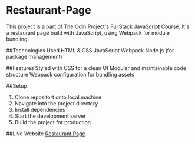 # Restaurant-Page
This project is a part of [The Odin Project's FullStack JavaScript Course](https://www.theodinproject.com/paths/full-stack-javascript/courses/javascript). It's a restaurant page build with JavaScript, using Webpack for module bundling.

##Technologies Used
HTML & CSS
JavaScript
Webpack 
Node.js (for package management)

##Features 
Styled with CSS for a clean UI
Modular and maintainable code structure
Webpack configuration for bundling assets

##Setup 
1. Clone repositort onto local machine
2. Navigate into the project directory
3. Install dependencies
4. Start the development server
5. Build the project for production

##Live Website
[Restaurant Page](https://ricky-rubin.github.io/Restaurant-Page/)

